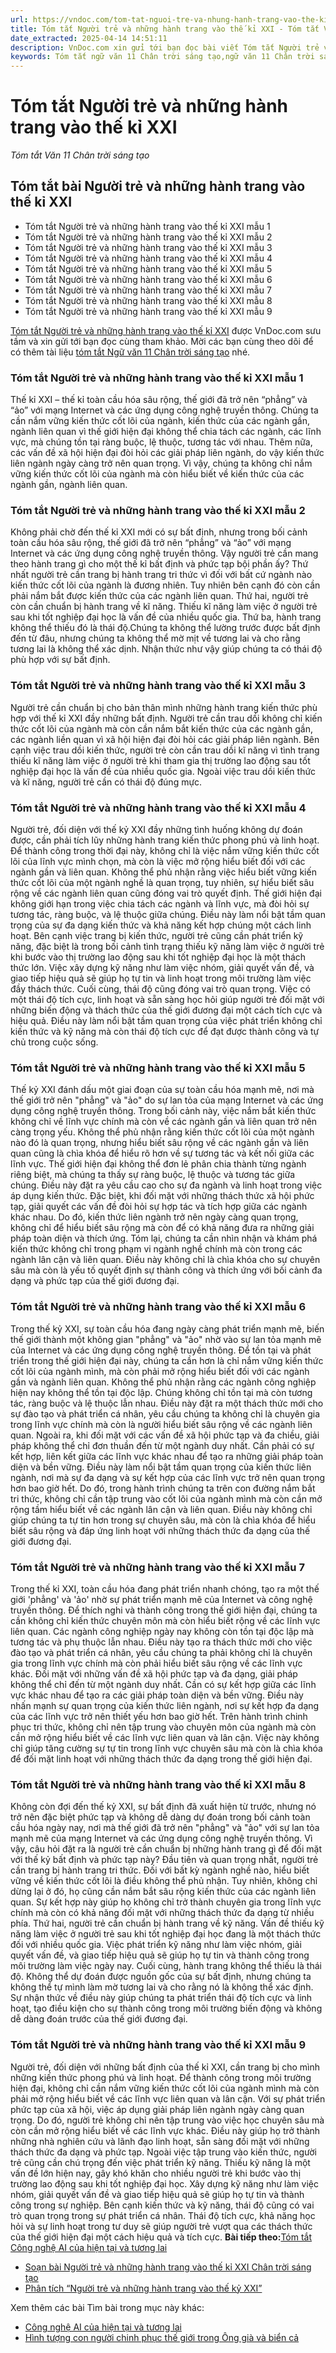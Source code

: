 ```yaml
---
url: https://vndoc.com/tom-tat-nguoi-tre-va-nhung-hanh-trang-vao-the-ki-xxi-305812
title: Tóm tắt Người trẻ và những hành trang vào thế kỉ XXI - Tóm tắt Văn 11 Chân trời sáng tạo - VnDoc.com
date_extracted: 2025-04-14 14:51:11
description: VnDoc.com xin gửi tới bạn đọc bài viết Tóm tắt Người trẻ và những hành trang vào thế kỉ XXI. Mời các bạn cùng tham khảo chi tiết.
keywords: Tóm tắt ngữ văn 11 Chân trời sáng tạo,ngữ văn 11 Chân trời sáng tạo,tóm tắt ngữ văn 11,tóm tắt văn 11,ngữ văn 11,văn 11,tóm tắt văn 11 chân trời,Tóm tắt Người trẻ và những hành trang vào thế kỉ XXI,Tóm tắt bài Người trẻ và những hành trang vào thế kỉ XXI,Người trẻ và những hành trang vào thế kỉ XXI,Tóm tắt Người trẻ và những hành trang vào thế kỉ XXI ngắn gọn,Tóm tắt văn bản Người trẻ và những hành trang vào thế kỉ XXI
---
```


# Tóm tắt Người trẻ và những hành trang vào thế kỉ XXI
 _Tóm tắt Văn 11 Chân trời sáng tạo_
## Tóm tắt bài Người trẻ và những hành trang vào thế kỉ XXI
  * Tóm tắt Người trẻ và những hành trang vào thế kỉ XXI mẫu 1
  * Tóm tắt Người trẻ và những hành trang vào thế kỉ XXI mẫu 2
  * Tóm tắt Người trẻ và những hành trang vào thế kỉ XXI mẫu 3
  * Tóm tắt Người trẻ và những hành trang vào thế kỉ XXI mẫu 4
  * Tóm tắt Người trẻ và những hành trang vào thế kỉ XXI mẫu 5
  * Tóm tắt Người trẻ và những hành trang vào thế kỉ XXI mẫu 6
  * Tóm tắt Người trẻ và những hành trang vào thế kỉ XXI mẫu 7
  * Tóm tắt Người trẻ và những hành trang vào thế kỉ XXI mẫu 8
  * Tóm tắt Người trẻ và những hành trang vào thế kỉ XXI mẫu 9

[Tóm tắt Người trẻ và những hành trang vào thế kỉ XXI](<https://vndoc.com/tom-tat-nguoi-tre-va-nhung-hanh-trang-vao-the-ki-xxi-305812>) được VnDoc.com sưu tầm và xin gửi tới bạn đọc cùng tham khảo. Mời các bạn cùng theo dõi để có thêm tài liệu [tóm tắt Ngữ văn 11 Chân trời sáng tạo](<https://vndoc.com/tom-tat-ngu-van-11-chan-troi-sang-tao>) nhé.
### Tóm tắt Người trẻ và những hành trang vào thế kỉ XXI mẫu 1
Thế kỉ XXI – thế kỉ toàn cầu hóa sâu rộng, thế giới đã trở nên “phẳng” và “ảo” với mạng Internet và các ứng dụng công nghệ truyền thông. Chúng ta cần nắm vững kiến thức cốt lõi của ngành, kiến thức của các ngành gần, ngành liên quan vì thế giới hiện đại không thể chia tách các ngành, các lĩnh vực, mà chúng tồn tại ràng buộc, lệ thuộc, tương tác với nhau. Thêm nữa, các vấn đề xã hội hiện đại đòi hỏi các giải pháp liên ngành, do vậy kiến thức liên ngành ngày càng trở nên quan trọng. Vì vậy, chúng ta không chỉ nắm vững kiến thức cốt lõi của ngành mà còn hiểu biết về kiến thức của các ngành gần, ngành liên quan.
### Tóm tắt Người trẻ và những hành trang vào thế kỉ XXI mẫu 2
Không phải chờ đến thế kỉ XXI mới có sự bất định, nhưng trong bối cảnh toàn cầu hóa sâu rộng, thế giới đã trở nên “phẳng” và “ảo” với mạng Internet và các ứng dụng công nghệ truyền thông. Vậy người trẻ cần mang theo hành trang gì cho một thế kỉ bất định và phức tạp bội phần ấy? Thứ nhất người trẻ cần trang bị hành trang tri thức vì đối với bất cứ ngành nào kiến thức cốt lõi của ngành là đương nhiên. Tuy nhiên bên cạnh đó còn cần phải nắm bắt được kiến thức của các ngành liên quan. Thứ hai, người trẻ còn cần chuẩn bị hành trang về kĩ năng. Thiếu kĩ năng làm việc ở người trẻ sau khi tốt nghiệp đại học là vấn đề của nhiều quốc gia. Thứ ba, hành trang không thể thiếu đó là thái độ.Chúng ta không thể lường trước được bất định đến từ đâu, nhưng chúng ta không thể mờ mịt về tương lai và cho rằng tương lai là không thể xác dịnh. Nhận thức như vậy giúp chúng ta có thái độ phù hợp với sự bất định.
### Tóm tắt Người trẻ và những hành trang vào thế kỉ XXI mẫu 3
Người trẻ cần chuẩn bị cho bản thân mình những hành trang kiến thức phù hợp với thế kỉ XXI đầy những bất định. Người trẻ cần trau dồi không chỉ kiến thức cốt lõi của ngành mà còn cần nắm bắt kiến thức của các ngành gần, các ngành liền quan vì xã hội hiện đại đòi hỏi các giải pháp liên ngành. Bên cạnh việc trau dồi kiến thức, người trẻ còn cần trau dồi kĩ năng vì tình trang thiếu kĩ năng làm việc ở người trẻ khi tham gia thị trường lao động sau tốt nghiệp đại học là vấn đề của nhiều quốc gia. Ngoài việc trau dồi kiến thức và kĩ năng, người trẻ cần có thái độ đúng mực.
### Tóm tắt Người trẻ và những hành trang vào thế kỉ XXI mẫu 4
Người trẻ, đối diện với thế kỷ XXI đầy những tình huống không dự đoán được, cần phải tích lũy những hành trang kiến thức phong phú và linh hoạt. Để thành công trong thời đại này, không chỉ là việc nắm vững kiến thức cốt lõi của lĩnh vực mình chọn, mà còn là việc mở rộng hiểu biết đối với các ngành gần và liên quan.
Không thể phủ nhận rằng việc hiểu biết vững kiến thức cốt lõi của một ngành nghề là quan trọng, tuy nhiên, sự hiểu biết sâu rộng về các ngành liên quan cũng đóng vai trò quyết định. Thế giới hiện đại không giới hạn trong việc chia tách các ngành và lĩnh vực, mà đòi hỏi sự tương tác, ràng buộc, và lệ thuộc giữa chúng. Điều này làm nổi bật tầm quan trọng của sự đa dạng kiến thức và khả năng kết hợp chúng một cách linh hoạt.
Bên cạnh việc trang bị kiến thức, người trẻ cũng cần phát triển kỹ năng, đặc biệt là trong bối cảnh tình trạng thiếu kỹ năng làm việc ở người trẻ khi bước vào thị trường lao động sau khi tốt nghiệp đại học là một thách thức lớn. Việc xây dựng kỹ năng như làm việc nhóm, giải quyết vấn đề, và giao tiếp hiệu quả sẽ giúp họ tự tin và linh hoạt trong môi trường làm việc đầy thách thức.
Cuối cùng, thái độ cũng đóng vai trò quan trọng. Việc có một thái độ tích cực, linh hoạt và sẵn sàng học hỏi giúp người trẻ đối mặt với những biến động và thách thức của thế giới đương đại một cách tích cực và hiệu quả. Điều này làm nổi bật tầm quan trọng của việc phát triển không chỉ kiến thức và kỹ năng mà còn thái độ tích cực để đạt được thành công và tự chủ trong cuộc sống.
### Tóm tắt Người trẻ và những hành trang vào thế kỉ XXI mẫu 5
Thế kỷ XXI đánh dấu một giai đoạn của sự toàn cầu hóa mạnh mẽ, nơi mà thế giới trở nên "phẳng" và "ảo" do sự lan tỏa của mạng Internet và các ứng dụng công nghệ truyền thông. Trong bối cảnh này, việc nắm bắt kiến thức không chỉ về lĩnh vực chính mà còn về các ngành gần và liên quan trở nên càng trọng yếu.
Không thể phủ nhận rằng kiến thức cốt lõi của một ngành nào đó là quan trọng, nhưng hiểu biết sâu rộng về các ngành gần và liên quan cũng là chìa khóa để hiểu rõ hơn về sự tương tác và kết nối giữa các lĩnh vực. Thế giới hiện đại không thể đơn lẻ phân chia thành từng ngành riêng biệt, mà chúng ta thấy sự ràng buộc, lệ thuộc và tương tác giữa chúng. Điều này đặt ra yêu cầu cao cho sự đa ngành và linh hoạt trong việc áp dụng kiến thức.
Đặc biệt, khi đối mặt với những thách thức xã hội phức tạp, giải quyết các vấn đề đòi hỏi sự hợp tác và tích hợp giữa các ngành khác nhau. Do đó, kiến thức liên ngành trở nên ngày càng quan trọng, không chỉ để hiểu biết sâu rộng mà còn để có khả năng đưa ra những giải pháp toàn diện và thích ứng.
Tóm lại, chúng ta cần nhìn nhận và khám phá kiến thức không chỉ trong phạm vi ngành nghề chính mà còn trong các ngành lân cận và liên quan. Điều này không chỉ là chìa khóa cho sự chuyên sâu mà còn là yếu tố quyết định sự thành công và thích ứng với bối cảnh đa dạng và phức tạp của thế giới đương đại.
### Tóm tắt Người trẻ và những hành trang vào thế kỉ XXI mẫu 6
Trong thế kỷ XXI, sự toàn cầu hóa đang ngày càng phát triển mạnh mẽ, biến thế giới thành một không gian "phẳng" và "ảo" nhờ vào sự lan tỏa mạnh mẽ của Internet và các ứng dụng công nghệ truyền thông. Để tồn tại và phát triển trong thế giới hiện đại này, chúng ta cần hơn là chỉ nắm vững kiến thức cốt lõi của ngành mình, mà còn phải mở rộng hiểu biết đối với các ngành gần và ngành liên quan.
Không thể phủ nhận rằng các ngành công nghiệp hiện nay không thể tồn tại độc lập. Chúng không chỉ tồn tại mà còn tương tác, ràng buộc và lệ thuộc lẫn nhau. Điều này đặt ra một thách thức mới cho sự đào tạo và phát triển cá nhân, yêu cầu chúng ta không chỉ là chuyên gia trong lĩnh vực chính mà còn là người hiểu biết sâu rộng về các ngành liên quan.
Ngoài ra, khi đối mặt với các vấn đề xã hội phức tạp và đa chiều, giải pháp không thể chỉ đơn thuần đến từ một ngành duy nhất. Cần phải có sự kết hợp, liên kết giữa các lĩnh vực khác nhau để tạo ra những giải pháp toàn diện và bền vững. Điều này làm nổi bật tầm quan trọng của kiến thức liên ngành, nơi mà sự đa dạng và sự kết hợp của các lĩnh vực trở nên quan trọng hơn bao giờ hết.
Do đó, trong hành trình chúng ta trên con đường nắm bắt tri thức, không chỉ cần tập trung vào cốt lõi của ngành mình mà còn cần mở rộng tầm hiểu biết về các ngành lân cận và liên quan. Điều này không chỉ giúp chúng ta tự tin hơn trong sự chuyên sâu, mà còn là chìa khóa để hiểu biết sâu rộng và đáp ứng linh hoạt với những thách thức đa dạng của thế giới đương đại.
### Tóm tắt Người trẻ và những hành trang vào thế kỉ XXI mẫu 7
Trong thế kỉ XXI, toàn cầu hóa đang phát triển nhanh chóng, tạo ra một thế giới 'phẳng' và 'ảo' nhờ sự phát triển mạnh mẽ của Internet và công nghệ truyền thông. Để thích nghi và thành công trong thế giới hiện đại, chúng ta cần không chỉ kiến thức chuyên môn mà còn hiểu biết rộng về các lĩnh vực liên quan.
Các ngành công nghiệp ngày nay không còn tồn tại độc lập mà tương tác và phụ thuộc lẫn nhau. Điều này tạo ra thách thức mới cho việc đào tạo và phát triển cá nhân, yêu cầu chúng ta phải không chỉ là chuyên gia trong lĩnh vực chính mà còn phải hiểu biết sâu rộng về các lĩnh vực khác.
Đối mặt với những vấn đề xã hội phức tạp và đa dạng, giải pháp không thể chỉ đến từ một ngành duy nhất. Cần có sự kết hợp giữa các lĩnh vực khác nhau để tạo ra các giải pháp toàn diện và bền vững. Điều này nhấn mạnh sự quan trọng của kiến thức liên ngành, nơi sự kết hợp đa dạng của các lĩnh vực trở nên thiết yếu hơn bao giờ hết.
Trên hành trình chinh phục tri thức, không chỉ nên tập trung vào chuyên môn của ngành mà còn cần mở rộng hiểu biết về các lĩnh vực liên quan và lân cận. Việc này không chỉ giúp tăng cường sự tự tin trong lĩnh vực chuyên sâu mà còn là chìa khóa để đối mặt linh hoạt với những thách thức đa dạng trong thế giới hiện đại.
### Tóm tắt Người trẻ và những hành trang vào thế kỉ XXI mẫu 8
Không còn đợi đến thế kỷ XXI, sự bất định đã xuất hiện từ trước, nhưng nó trở nên đặc biệt phức tạp và không dễ dàng dự đoán trong bối cảnh toàn cầu hóa ngày nay, nơi mà thế giới đã trở nên "phẳng" và "ảo" với sự lan tỏa mạnh mẽ của mạng Internet và các ứng dụng công nghệ truyền thông. Vì vậy, câu hỏi đặt ra là người trẻ cần chuẩn bị những hành trang gì để đối mặt với thế kỷ bất định và phức tạp này?
Đầu tiên và quan trọng nhất, người trẻ cần trang bị hành trang tri thức. Đối với bất kỳ ngành nghề nào, hiểu biết vững về kiến thức cốt lõi là điều không thể phủ nhận. Tuy nhiên, không chỉ dừng lại ở đó, họ cũng cần nắm bắt sâu rộng kiến thức của các ngành liên quan. Sự kết hợp này giúp họ không chỉ trở thành chuyên gia trong lĩnh vực chính mà còn có khả năng đối mặt với những thách thức đa dạng từ nhiều phía.
Thứ hai, người trẻ cần chuẩn bị hành trang về kỹ năng. Vấn đề thiếu kỹ năng làm việc ở người trẻ sau khi tốt nghiệp đại học đang là một thách thức đối với nhiều quốc gia. Việc phát triển kỹ năng như làm việc nhóm, giải quyết vấn đề, và giao tiếp hiệu quả sẽ giúp họ tự tin và thành công trong môi trường làm việc ngày nay.
Cuối cùng, hành trang không thể thiếu là thái độ. Không thể dự đoán được nguồn gốc của sự bất định, nhưng chúng ta không thể tự mình làm mờ tương lai và cho rằng nó là không thể xác định. Sự nhận thức về điều này giúp chúng ta phát triển thái độ tích cực và linh hoạt, tạo điều kiện cho sự thành công trong môi trường biến động và không dễ dàng đoán trước của thế giới đương đại.
### Tóm tắt Người trẻ và những hành trang vào thế kỉ XXI mẫu 9
Người trẻ, đối diện với những bất định của thế kỉ XXI, cần trang bị cho mình những kiến thức phong phú và linh hoạt. Để thành công trong môi trường hiện đại, không chỉ cần nắm vững kiến thức cốt lõi của ngành mình mà còn phải mở rộng hiểu biết về các lĩnh vực liên quan và lân cận.
Với sự phát triển phức tạp của xã hội, việc áp dụng giải pháp liên ngành ngày càng quan trọng. Do đó, người trẻ không chỉ nên tập trung vào việc học chuyên sâu mà còn cần mở rộng hiểu biết về các lĩnh vực khác. Điều này giúp họ trở thành những nhà nghiên cứu và lãnh đạo linh hoạt, sẵn sàng đối mặt với những thách thức đa dạng và phức tạp.
Ngoài việc tập trung vào kiến thức, người trẻ cũng cần chú trọng đến việc phát triển kỹ năng. Thiếu kỹ năng là một vấn đề lớn hiện nay, gây khó khăn cho nhiều người trẻ khi bước vào thị trường lao động sau khi tốt nghiệp đại học. Xây dựng kỹ năng như làm việc nhóm, giải quyết vấn đề và giao tiếp hiệu quả sẽ giúp họ tự tin và thành công trong sự nghiệp.
Bên cạnh kiến thức và kỹ năng, thái độ cũng có vai trò quan trọng trong sự phát triển cá nhân. Thái độ tích cực, khả năng học hỏi và sự linh hoạt trong tư duy sẽ giúp người trẻ vượt qua các thách thức của thế giới hiện đại một cách hiệu quả và tích cực.
**Bài tiếp theo:**[Tóm tắt Công nghệ AI của hiện tại và tương lai](<https://vndoc.com/tom-tat-cong-nghe-ai-cua-hien-tai-va-tuong-lai-305814>)
  * [Soạn bài Người trẻ và những hành trang vào thế kỉ XXI Chân trời sáng tạo](<https://vndoc.com/soan-bai-nguoi-tre-va-nhung-hanh-trang-vao-the-ki-xxi-chan-troi-sang-tao-298095>)
  * [Phân tích “Người trẻ và những hành trang vào thế kỷ XXI”](<https://vndoc.com/phan-tich-nguoi-tre-va-nhung-hanh-trang-vao-the-ky-xxi-299135>)

Xem thêm các bài Tìm bài trong mục này khác:
  * [Công nghệ AI của hiện tại và tương lai](</tom-tat-cong-nghe-ai-cua-hien-tai-va-tuong-lai-305814>)
  * [Hình tượng con người chinh phục thế giới trong Ông già và biển cả](</tom-tat-hinh-tuong-con-nguoi-chinh-phuc-the-gioi-trong-ong-gia-va-bien-ca-305815>)

